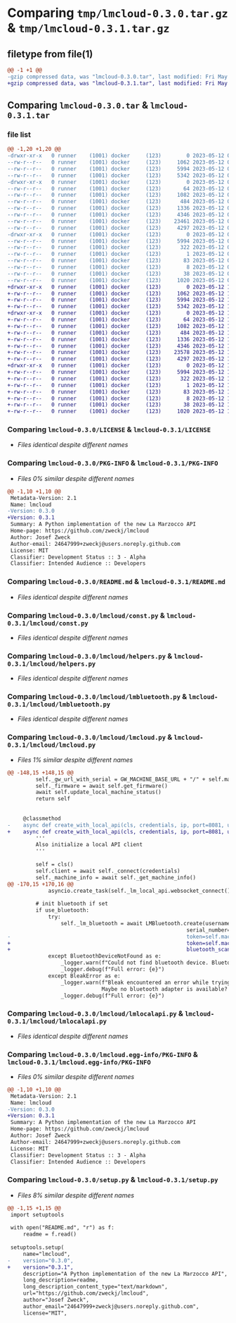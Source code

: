 # Comparing `tmp/lmcloud-0.3.0.tar.gz` & `tmp/lmcloud-0.3.1.tar.gz`

## filetype from file(1)

```diff
@@ -1 +1 @@
-gzip compressed data, was "lmcloud-0.3.0.tar", last modified: Fri May 12 09:07:56 2023, max compression
+gzip compressed data, was "lmcloud-0.3.1.tar", last modified: Fri May 12 18:52:48 2023, max compression
```

## Comparing `lmcloud-0.3.0.tar` & `lmcloud-0.3.1.tar`

### file list

```diff
@@ -1,20 +1,20 @@
-drwxr-xr-x   0 runner    (1001) docker     (123)        0 2023-05-12 09:07:56.473077 lmcloud-0.3.0/
--rw-r--r--   0 runner    (1001) docker     (123)     1062 2023-05-12 09:07:38.000000 lmcloud-0.3.0/LICENSE
--rw-r--r--   0 runner    (1001) docker     (123)     5994 2023-05-12 09:07:56.473077 lmcloud-0.3.0/PKG-INFO
--rw-r--r--   0 runner    (1001) docker     (123)     5342 2023-05-12 09:07:38.000000 lmcloud-0.3.0/README.md
-drwxr-xr-x   0 runner    (1001) docker     (123)        0 2023-05-12 09:07:56.473077 lmcloud-0.3.0/lmcloud/
--rw-r--r--   0 runner    (1001) docker     (123)       64 2023-05-12 09:07:38.000000 lmcloud-0.3.0/lmcloud/__init__.py
--rw-r--r--   0 runner    (1001) docker     (123)     1082 2023-05-12 09:07:38.000000 lmcloud-0.3.0/lmcloud/const.py
--rw-r--r--   0 runner    (1001) docker     (123)      484 2023-05-12 09:07:38.000000 lmcloud-0.3.0/lmcloud/exceptions.py
--rw-r--r--   0 runner    (1001) docker     (123)     1336 2023-05-12 09:07:38.000000 lmcloud-0.3.0/lmcloud/helpers.py
--rw-r--r--   0 runner    (1001) docker     (123)     4346 2023-05-12 09:07:38.000000 lmcloud-0.3.0/lmcloud/lmbluetooth.py
--rw-r--r--   0 runner    (1001) docker     (123)    23461 2023-05-12 09:07:38.000000 lmcloud-0.3.0/lmcloud/lmcloud.py
--rw-r--r--   0 runner    (1001) docker     (123)     4297 2023-05-12 09:07:38.000000 lmcloud-0.3.0/lmcloud/lmlocalapi.py
-drwxr-xr-x   0 runner    (1001) docker     (123)        0 2023-05-12 09:07:56.473077 lmcloud-0.3.0/lmcloud.egg-info/
--rw-r--r--   0 runner    (1001) docker     (123)     5994 2023-05-12 09:07:56.000000 lmcloud-0.3.0/lmcloud.egg-info/PKG-INFO
--rw-r--r--   0 runner    (1001) docker     (123)      322 2023-05-12 09:07:56.000000 lmcloud-0.3.0/lmcloud.egg-info/SOURCES.txt
--rw-r--r--   0 runner    (1001) docker     (123)        1 2023-05-12 09:07:56.000000 lmcloud-0.3.0/lmcloud.egg-info/dependency_links.txt
--rw-r--r--   0 runner    (1001) docker     (123)       83 2023-05-12 09:07:56.000000 lmcloud-0.3.0/lmcloud.egg-info/requires.txt
--rw-r--r--   0 runner    (1001) docker     (123)        8 2023-05-12 09:07:56.000000 lmcloud-0.3.0/lmcloud.egg-info/top_level.txt
--rw-r--r--   0 runner    (1001) docker     (123)       38 2023-05-12 09:07:56.473077 lmcloud-0.3.0/setup.cfg
--rw-r--r--   0 runner    (1001) docker     (123)     1020 2023-05-12 09:07:38.000000 lmcloud-0.3.0/setup.py
+drwxr-xr-x   0 runner    (1001) docker     (123)        0 2023-05-12 18:52:48.583556 lmcloud-0.3.1/
+-rw-r--r--   0 runner    (1001) docker     (123)     1062 2023-05-12 18:52:33.000000 lmcloud-0.3.1/LICENSE
+-rw-r--r--   0 runner    (1001) docker     (123)     5994 2023-05-12 18:52:48.579556 lmcloud-0.3.1/PKG-INFO
+-rw-r--r--   0 runner    (1001) docker     (123)     5342 2023-05-12 18:52:33.000000 lmcloud-0.3.1/README.md
+drwxr-xr-x   0 runner    (1001) docker     (123)        0 2023-05-12 18:52:48.579556 lmcloud-0.3.1/lmcloud/
+-rw-r--r--   0 runner    (1001) docker     (123)       64 2023-05-12 18:52:33.000000 lmcloud-0.3.1/lmcloud/__init__.py
+-rw-r--r--   0 runner    (1001) docker     (123)     1082 2023-05-12 18:52:33.000000 lmcloud-0.3.1/lmcloud/const.py
+-rw-r--r--   0 runner    (1001) docker     (123)      484 2023-05-12 18:52:33.000000 lmcloud-0.3.1/lmcloud/exceptions.py
+-rw-r--r--   0 runner    (1001) docker     (123)     1336 2023-05-12 18:52:33.000000 lmcloud-0.3.1/lmcloud/helpers.py
+-rw-r--r--   0 runner    (1001) docker     (123)     4346 2023-05-12 18:52:33.000000 lmcloud-0.3.1/lmcloud/lmbluetooth.py
+-rw-r--r--   0 runner    (1001) docker     (123)    23578 2023-05-12 18:52:33.000000 lmcloud-0.3.1/lmcloud/lmcloud.py
+-rw-r--r--   0 runner    (1001) docker     (123)     4297 2023-05-12 18:52:33.000000 lmcloud-0.3.1/lmcloud/lmlocalapi.py
+drwxr-xr-x   0 runner    (1001) docker     (123)        0 2023-05-12 18:52:48.579556 lmcloud-0.3.1/lmcloud.egg-info/
+-rw-r--r--   0 runner    (1001) docker     (123)     5994 2023-05-12 18:52:48.000000 lmcloud-0.3.1/lmcloud.egg-info/PKG-INFO
+-rw-r--r--   0 runner    (1001) docker     (123)      322 2023-05-12 18:52:48.000000 lmcloud-0.3.1/lmcloud.egg-info/SOURCES.txt
+-rw-r--r--   0 runner    (1001) docker     (123)        1 2023-05-12 18:52:48.000000 lmcloud-0.3.1/lmcloud.egg-info/dependency_links.txt
+-rw-r--r--   0 runner    (1001) docker     (123)       83 2023-05-12 18:52:48.000000 lmcloud-0.3.1/lmcloud.egg-info/requires.txt
+-rw-r--r--   0 runner    (1001) docker     (123)        8 2023-05-12 18:52:48.000000 lmcloud-0.3.1/lmcloud.egg-info/top_level.txt
+-rw-r--r--   0 runner    (1001) docker     (123)       38 2023-05-12 18:52:48.583556 lmcloud-0.3.1/setup.cfg
+-rw-r--r--   0 runner    (1001) docker     (123)     1020 2023-05-12 18:52:33.000000 lmcloud-0.3.1/setup.py
```

### Comparing `lmcloud-0.3.0/LICENSE` & `lmcloud-0.3.1/LICENSE`

 * *Files identical despite different names*

### Comparing `lmcloud-0.3.0/PKG-INFO` & `lmcloud-0.3.1/PKG-INFO`

 * *Files 0% similar despite different names*

```diff
@@ -1,10 +1,10 @@
 Metadata-Version: 2.1
 Name: lmcloud
-Version: 0.3.0
+Version: 0.3.1
 Summary: A Python implementation of the new La Marzocco API
 Home-page: https://github.com/zweckj/lmcloud
 Author: Josef Zweck
 Author-email: 24647999+zweckj@users.noreply.github.com
 License: MIT
 Classifier: Development Status :: 3 - Alpha
 Classifier: Intended Audience :: Developers
```

### Comparing `lmcloud-0.3.0/README.md` & `lmcloud-0.3.1/README.md`

 * *Files identical despite different names*

### Comparing `lmcloud-0.3.0/lmcloud/const.py` & `lmcloud-0.3.1/lmcloud/const.py`

 * *Files identical despite different names*

### Comparing `lmcloud-0.3.0/lmcloud/helpers.py` & `lmcloud-0.3.1/lmcloud/helpers.py`

 * *Files identical despite different names*

### Comparing `lmcloud-0.3.0/lmcloud/lmbluetooth.py` & `lmcloud-0.3.1/lmcloud/lmbluetooth.py`

 * *Files identical despite different names*

### Comparing `lmcloud-0.3.0/lmcloud/lmcloud.py` & `lmcloud-0.3.1/lmcloud/lmcloud.py`

 * *Files 1% similar despite different names*

```diff
@@ -148,15 +148,15 @@
         self._gw_url_with_serial = GW_MACHINE_BASE_URL + "/" + self.machine_info[SERIAL_NUMBER]
         self._firmware = await self.get_firmware()
         await self.update_local_machine_status()
         return self
 
 
     @classmethod
-    async def create_with_local_api(cls, credentials, ip, port=8081, use_websocket=False, use_bluetooth=False):
+    async def create_with_local_api(cls, credentials, ip, port=8081, use_websocket=False, use_bluetooth=False, bluetooth_scanner=None):
         '''
         Also initialize a local API client
         '''
 
         self = cls()
         self.client = await self._connect(credentials)
         self._machine_info = await self._get_machine_info()
@@ -170,15 +170,16 @@
             asyncio.create_task(self._lm_local_api.websocket_connect())
 
         # init bluetooth if set
         if use_bluetooth:
             try:
                 self._lm_bluetooth = await LMBluetooth.create(username=credentials["username"], 
                                                         serial_number=self.machine_info[SERIAL_NUMBER],
-                                                        token=self.machine_info[KEY])
+                                                        token=self.machine_info[KEY],
+                                                        bluetooth_scanner=bluetooth_scanner)
             except BluetoothDeviceNotFound as e:
                 _logger.warn(f"Could not find bluetooth device. Bluetooth commands will not be available and commands will all be sent through cloud.")
                 _logger.debug(f"Full error: {e}")
             except BleakError as e:
                 _logger.warn(f"Bleak encountered an error while trying to connect to bluetooth device. \
                              Maybe no bluetooth adapter is available? Bluetooth commands will not be available and commands will all be sent through cloud.")
                 _logger.debug(f"Full error: {e}")
```

### Comparing `lmcloud-0.3.0/lmcloud/lmlocalapi.py` & `lmcloud-0.3.1/lmcloud/lmlocalapi.py`

 * *Files identical despite different names*

### Comparing `lmcloud-0.3.0/lmcloud.egg-info/PKG-INFO` & `lmcloud-0.3.1/lmcloud.egg-info/PKG-INFO`

 * *Files 0% similar despite different names*

```diff
@@ -1,10 +1,10 @@
 Metadata-Version: 2.1
 Name: lmcloud
-Version: 0.3.0
+Version: 0.3.1
 Summary: A Python implementation of the new La Marzocco API
 Home-page: https://github.com/zweckj/lmcloud
 Author: Josef Zweck
 Author-email: 24647999+zweckj@users.noreply.github.com
 License: MIT
 Classifier: Development Status :: 3 - Alpha
 Classifier: Intended Audience :: Developers
```

### Comparing `lmcloud-0.3.0/setup.py` & `lmcloud-0.3.1/setup.py`

 * *Files 8% similar despite different names*

```diff
@@ -1,15 +1,15 @@
 import setuptools
 
 with open("README.md", "r") as f:
     readme = f.read()
 
 setuptools.setup(
     name="lmcloud",
-    version="0.3.0",
+    version="0.3.1",
     description="A Python implementation of the new La Marzocco API",
     long_description=readme,
     long_description_content_type="text/markdown",
     url="https://github.com/zweckj/lmcloud",
     author="Josef Zweck",
     author_email="24647999+zweckj@users.noreply.github.com",
     license="MIT",
```

